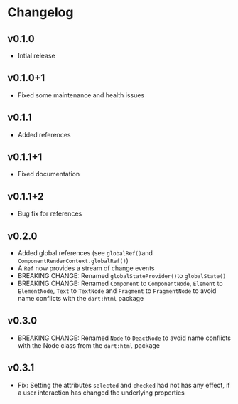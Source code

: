 # Changelog

## v0.1.0

- Intial release

## v0.1.0+1

- Fixed some maintenance and health issues

## v0.1.1

- Added references

## v0.1.1+1

- Fixed documentation

## v0.1.1+2

- Bug fix for references

## v0.2.0

- Added global references (see ```globalRef()```and ```ComponentRenderContext.globalRef()```)
- A ```Ref``` now provides a stream of change events
- BREAKING CHANGE: Renamed ```globalStateProvider()```to ```globalState()```
- BREAKING CHANGE: Renamed ```Component``` to ```ComponentNode```, ```Element``` to ```ElementNode```, ```Text``` to ```TextNode``` and ```Fragment``` to ```FragmentNode``` to avoid name conflicts with the ```dart:html``` package

## v0.3.0

- BREAKING CHANGE: Renamed ```Node``` to ```DeactNode``` to avoid name conflicts with the Node class from the ```dart:html``` package

## v0.3.1

- Fix: Setting the attributes ```selected``` and ```checked``` had not has any effect, if a user interaction has changed the underlying properties
